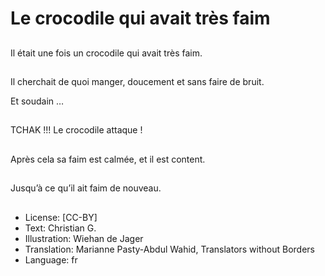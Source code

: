# Le crocodile qui avait très faim

##
Il était une fois un
crocodile qui avait très
faim.

##
Il cherchait de quoi
manger, doucement et
sans faire de bruit.

Et soudain …

##
TCHAK !!!
Le crocodile attaque !

##
Après cela sa faim est
calmée, et il est
content.

##
Jusqu’à ce qu’il ait faim
de nouveau.

##
* License: [CC-BY]
* Text: Christian G.
* Illustration: Wiehan de Jager
* Translation: Marianne Pasty-Abdul Wahid, Translators without Borders
* Language: fr
